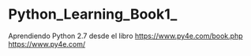 # Python_Learning_Book1_
 
Aprendiendo Python 2.7 desde el libro 
https://www.py4e.com/book.php
https://www.py4e.com/ 